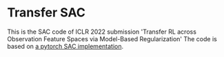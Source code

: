 # Transfer SAC
This is the SAC code of ICLR 2022 submission 'Transfer RL across Observation Feature Spaces via Model-Based Regularization'
The code is based on [a pytorch SAC implementation](https://github.com/pranz24/pytorch-soft-actor-critic).
